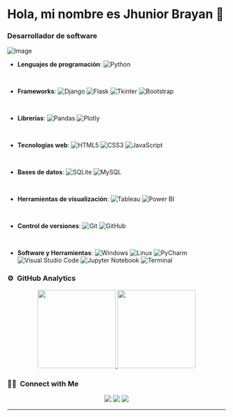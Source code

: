 # Hola, mi nombre es Jhunior Brayan 👋
### Desarrollador de software

![Image](https://github.com/user-attachments/assets/edd33e2f-1bde-4652-92e9-554ed6b7cd4a)

<p align="center">

- **Lenguajes de programación**:
  ![Python](https://img.shields.io/badge/Python-%2314354C.svg?style=for-the-badge&logo=python&logoColor=white)

<br>

- **Frameworks**:
  ![Django](https://img.shields.io/badge/Django-%23092E20.svg?style=for-the-badge&logo=django&logoColor=white)
  ![Flask](https://img.shields.io/badge/Flask-%23000000.svg?style=for-the-badge&logo=flask&logoColor=white)
  ![Tkinter](https://img.shields.io/badge/Tkinter-%23ffdd57.svg?style=for-the-badge)
  ![Bootstrap](https://img.shields.io/badge/Bootstrap-%23563D7C.svg?style=for-the-badge&logo=bootstrap&logoColor=white)

<br>

- **Librerías**:
  ![Pandas](https://img.shields.io/badge/Pandas-%23150458.svg?style=for-the-badge&logo=pandas&logoColor=white)
  ![Plotly](https://img.shields.io/badge/Plotly-%230e101a.svg?style=for-the-badge&logo=plotly&logoColor=white)

<br>

- **Tecnologías web**:
  ![HTML5](https://img.shields.io/badge/HTML5-%23E34F26.svg?style=for-the-badge&logo=html5&logoColor=white)
  ![CSS3](https://img.shields.io/badge/CSS3-%231572B6.svg?style=for-the-badge&logo=css3&logoColor=white)
  ![JavaScript](https://img.shields.io/badge/JavaScript-%23F7DF1E.svg?style=for-the-badge&logo=javascript&logoColor=black)

<br>

- **Bases de datos**:
  ![SQLite](https://img.shields.io/badge/SQLite-%2307405e.svg?style=for-the-badge&logo=sqlite&logoColor=white)
  ![MySQL](https://img.shields.io/badge/MySQL-%234479A1.svg?style=for-the-badge&logo=mysql&logoColor=white)

<br>

- **Herramientas de visualización**:
  ![Tableau](https://img.shields.io/badge/Tableau-E97627?style=for-the-badge&logo=tableau&logoColor=white)
  ![Power BI](https://img.shields.io/badge/Power%20BI-F2C811?style=for-the-badge&logo=powerbi&logoColor=black)

<br>

- **Control de versiones**:
  ![Git](https://img.shields.io/badge/Git-%23F05033.svg?style=for-the-badge&logo=git&logoColor=white)
  ![GitHub](https://img.shields.io/badge/GitHub-%23121011.svg?style=for-the-badge&logo=github&logoColor=white)
  
<br>

- **Software y Herramientas**:
  ![Windows](https://img.shields.io/badge/Windows-%230078D6.svg?style=for-the-badge&logo=windows&logoColor=white)
  ![Linux](https://img.shields.io/badge/Linux-FCC624?style=for-the-badge&logo=linux&logoColor=black)
  ![PyCharm](https://img.shields.io/badge/PyCharm-%23000000.svg?style=for-the-badge&logo=pycharm&logoColor=white)
  ![Visual Studio Code](https://img.shields.io/badge/Visual%20Studio%20Code-0078d7.svg?style=for-the-badge&logo=visual-studio-code&logoColor=white)
  ![Jupyter Notebook](https://img.shields.io/badge/Jupyter-%23F37626.svg?style=for-the-badge&logo=jupyter&logoColor=white)
  ![Terminal](https://img.shields.io/badge/Terminal-%23054020?style=for-the-badge&logo=gnu-bash&logoColor=white)

</p>


 
<!--
-->
### ⚙️ &nbsp;GitHub Analytics

<p align="center">
<a href="https://github.com/JhuniorBrayan">
  <img height="180em" src="https://github-readme-stats-eight-theta.vercel.app/api?username=JhuniorBrayan&show_icons=true&theme=algolia&include_all_commits=true&count_private=true"/>
  <img height="180em" src="https://github-readme-stats-eight-theta.vercel.app/api/top-langs/?username=JhuniorBrayan&layout=compact&langs_count=8&theme=algolia"/>
</a>
</p>

### 🤝🏻 &nbsp;Connect with Me

<p align="center">
<a href="https://www.jhuniobrayan.dev"><img src="https://img.shields.io/badge/-jhuniobrayan.dev-3423A6?style=flat&logo=Google-Chrome&logoColor=white"/></a>
<a href="https://linkedin.com/in/jhunior-brayan-picon-huaman"><img src="https://img.shields.io/badge/Jhunior%20Brayan%20Picon-0077B5?style=flat&logo=Linkedin&logoColor=white"/></a>
<a [![LinkedIn](https://img.shields.io/badge/LinkedIn-Brais_Moure-0077B5?style=for-the-badge&logo=linkedin&logoColor=white&labelColor=101010)](https://www.linkedin.com/in/braismoure)a>
<a href="mailto:corvinobrayan@gmail.com"><img src="https://img.shields.io/badge/-corvinobrayan@gmail.com-D14836?style=flat&logo=Gmail&logoColor=white"/></a>
</p>

-----
